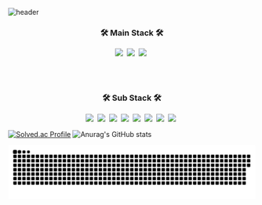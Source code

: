 ![header](https://capsule-render.vercel.app/api?type=slice&color=auto&height=300&section=header&text=jeongdonggyeom&fontSize=90)

<h3 align="center">🛠 Main Stack 🛠</h3>
<p align="center">
  <img src="https://img.shields.io/badge/typescript-3178C6?style=for-the-badge&logo=typescript&logoColor=white"/></a>&nbsp 
  <img src="https://img.shields.io/badge/Javascript-ffb13b?style=for-the-badge&logo=javascript&logoColor=white"/></a>&nbsp
  <img src="https://img.shields.io/badge/React-61DAFB?style=for-the-badge&logo=react&logoColor=white"/></a>&nbsp
</p>

<br/><br/>

<h3 align="center">🛠 Sub Stack 🛠</h3>
<p align="center">
  <img src="https://img.shields.io/badge/Sass-CC6699?style=for-the-badge&logo=Sass&logoColor=white" /></a>&nbsp
  <img src="https://img.shields.io/badge/HTML5-E34F26?style=for-the-badgee&logo=HTML5&logoColor=white" /></a>&nbsp
  <img src="https://img.shields.io/badge/CSS-1572B6?style=for-the-badge&logo=css3&logoColor=white"/></a>&nbsp  
  <img src="https://img.shields.io/badge/Mysql-E6B91E?style=for-the-badge&logo=MySql&logoColor=white"/></a>&nbsp
  <img src="https://img.shields.io/badge/C++-00599C?style=for-the-badge&logo=cplusplus&logoColor=white"/></a>&nbsp 
  <img src="https://img.shields.io/badge/Express-000000?style=for-the-badge&logo=Express&logoColor=white" /></a>&nbsp
  <img src="https://img.shields.io/badge/Spring boot-6DB33F?style=for-the-badge&logo=Spring&logoColor=white" /></a>&nbsp
  <img src="https://img.shields.io/badge/Next.js-E0234E?style=for-the-badge&logo=NestJS&logoColor=white" /></a>&nbsp
</p>

[![Solved.ac Profile](http://mazassumnida.wtf/api/v2/generate_badge?boj=jeongdonggyeom)](https://solved.ac/jeongdonggyeom)
![Anurag's GitHub stats](https://github-readme-stats.vercel.app/api?username=jeongdonggyeom&show_icons=true&theme=radical)

<a href=#><img src="contributions.svg"></a>
 
